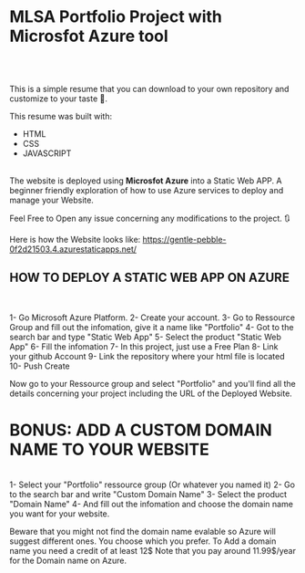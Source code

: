 <h1> <b>MLSA Portfolio Project with Microsfot Azure tool </b></h1>
</br>
</br>

This is a simple resume that you can download to your own repository and customize to your taste 🧋.

This resume was built with:
</br>
<ul>
  <li>HTML</li>
  <li>CSS</li>
  <li>JAVASCRIPT</li>
</ul>

</br>
The website is deployed using <b>Microsfot Azure</b> into a Static Web APP.
A beginner friendly exploration of how to use Azure services to deploy and manage your Website.

Feel Free to Open any issue concerning any modifications to the project. 🔃

Here is how the Website looks like: https://gentle-pebble-0f2d21503.4.azurestaticapps.net/



<h2>HOW TO DEPLOY A STATIC WEB APP ON AZURE</h2>
</br>


1- Go Microsoft Azure Platform.
2- Create your account.
3- Go to Ressource Group and fill out the infomation, give it a name like "Portfolio"
4- Got to the search bar and type "Static Web App" 
5- Select the product "Static Web App"
6- Fill the infomation
7- In this project, just use a Free Plan
8- Link your github Account
9- Link the repository where your html file is located
10- Push Create

Now go to your Ressource group and select "Portfolio" and you'll find all the details concerning your project including the URL of the Deployed Website.



<h1><b>BONUS: ADD A CUSTOM DOMAIN NAME TO YOUR WEBSITE</b></h1>

</br>
1- Select your "Portfolio" ressource group (Or whatever you named it)
2- Go to the search bar and write "Custom Domain Name"
3- Select the product "Domain Name"
4- And fill out the infomation and choose the domain name you want for your website.

Beware that you might not find the domain name evalable so Azure will suggest different ones. You choose which you prefer.
To Add a domain name you need a credit of at least 12$
Note that you pay around 11.99$/year for the Domain name on Azure.


